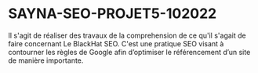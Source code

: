 # SAYNA-SEO-PROJET5-102022
Il s'agit de réaliser des travaux de la comprehension de ce qu'il s'agait de faire concernant Le BlackHat SEO. C'est une pratique SEO visant à contourner les règles de Google afin d’optimiser le référencement d’un site de manière importante.
